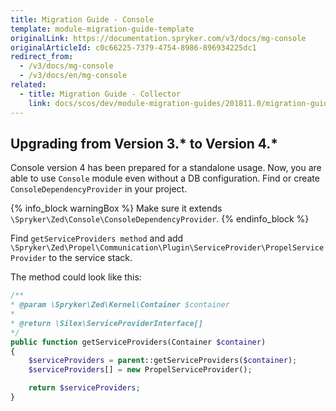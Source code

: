 ```yaml
---
title: Migration Guide - Console
template: module-migration-guide-template
originalLink: https://documentation.spryker.com/v3/docs/mg-console
originalArticleId: c0c66225-7379-4754-8986-896934225dc1
redirect_from:
  - /v3/docs/mg-console
  - /v3/docs/en/mg-console
related:
  - title: Migration Guide - Collector
    link: docs/scos/dev/module-migration-guides/201811.0/migration-guide-collector.html
---
```


## Upgrading from Version 3.* to Version 4.*

Console version 4 has been prepared for a standalone usage. Now, you are able to use `Console` module even without a DB configuration.
Find or create `ConsoleDependencyProvider` in your project. 

{% info_block warningBox %}
Make sure it extends `\Spryker\Zed\Console\ConsoleDependencyProvider`.
{% endinfo_block %}

Find `getServiceProviders method` and add `\Spryker\Zed\Propel\Communication\Plugin\ServiceProvider\PropelServiceProvider` to the service stack.
        
The method could look like this:

```php
/**
* @param \Spryker\Zed\Kernel\Container $container
*
* @return \Silex\ServiceProviderInterface[]
*/
public function getServiceProviders(Container $container)
{
    $serviceProviders = parent::getServiceProviders($container);
    $serviceProviders[] = new PropelServiceProvider();

    return $serviceProviders;
}
```

<!-- Last review date: Nov 23, 2017 by Denis Turkov -->
